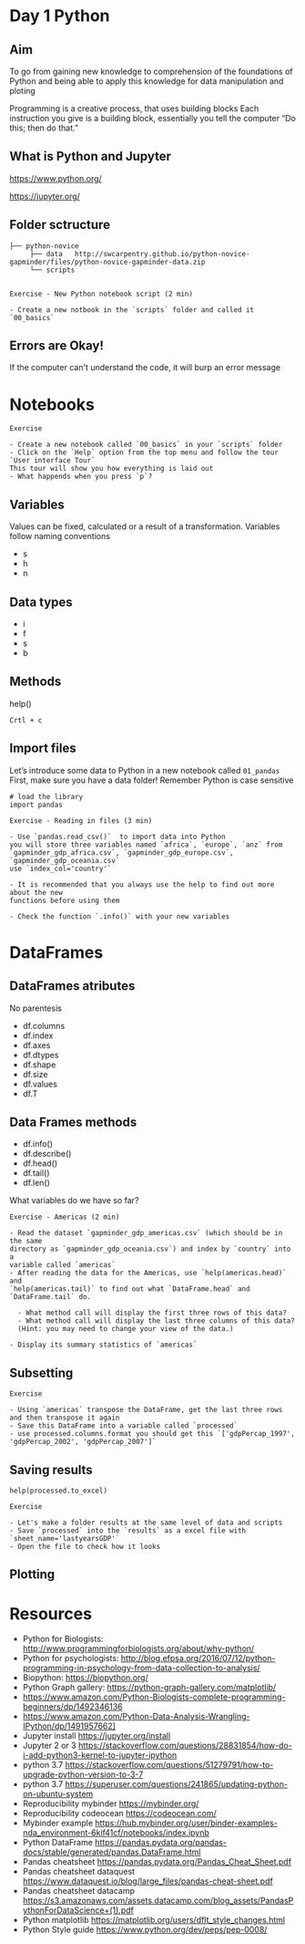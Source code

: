 # Day 1 Python 

## Aim

To go from gaining new knowledge to comprehension of the foundations of Python and being able to apply this knowledge for data
manipulation and ploting

Programming is a creative process, that uses building blocks
Each instruction you give is a building block, essentially you tell the computer “Do this; then do that.”

## What is Python and Jupyter
https://www.python.org/

https://jupyter.org/

## Folder sctructure
    ├── python-novice
         ├── data   http://swcarpentry.github.io/python-novice-gapminder/files/python-novice-gapminder-data.zip
         └── scripts


    Exercise - New Python notebook script (2 min)

    - Create a new notbook in the `scripts` folder and called it `00_basics` 


## Errors are Okay!
If the computer can't understand the code, it will burp an error message

# Notebooks
    Exercise

    - Create a new notebook called `00_basics` in your `scripts` folder
    - Click on the `Help` option from the top menu and follow the tour `User interface Tour`
    This tour will show you how everything is laid out 
    - What happends when you press `p`?

## Variables

Values can be fixed, calculated or a result of a transformation. Variables follow naming conventions
- s
- h
- n


## Data types
- i
- f
- s
- b


## Methods
help()

`Crtl + c`


## Import files

Let’s introduce some data to Python in a new notebook called `01_pandas`
First, make sure you have a data folder!
Remember Python is case sensitive

    # load the library
    import pandas

    Exercise - Reading in files (3 min)

    - Use `pandas.read_csv()`  to import data into Python
    you will store three variables named `africa`, `europe`, `anz` from
    `gapminder_gdp_africa.csv`, `gapminder_gdp_europe.csv`, `gapminder_gdp_oceania.csv` 
    use `index_col='country'`

    - It is recommended that you always use the help to find out more about the new 
    functions before using them

    - Check the function `.info()` with your new variables
    

# DataFrames

## DataFrames atributes

No parentesis

- df.columns
- df.index
- df.axes
- df.dtypes
- df.shape
- df.size
- df.values
- df.T


## Data Frames methods

- df.info()
- df.describe()
- df.head()
- df.tail()
- df.len()



What variables do we have so far?


    Exercise - Americas (2 min)

    - Read the dataset `gapminder_gdp_americas.csv` (which should be in the same 
    directory as `gapminder_gdp_oceania.csv`) and index by `country` into a 
    variable called `americas`
    - After reading the data for the Americas, use `help(americas.head)` and 
    `help(americas.tail)` to find out what `DataFrame.head` and `DataFrame.tail` do.

      - What method call will display the first three rows of this data?
      - What method call will display the last three columns of this data? 
      (Hint: you may need to change your view of the data.)

    - Display its summary statistics of `americas`
   
   
## Subsetting

    Exercise

    - Using `americas` transpose the DataFrame, get the last three rows and then transpose it again
    - Save this DataFrame into a variable called `processed`
    - use processed.columns.format you should get this `['gdpPercap_1997', 'gdpPercap_2002', 'gdpPercap_2007']`


## Saving results

`help(processed.to_excel)`

    Exercise

    - Let's make a folder results at the same level of data and scripts
    - Save `processed` into the `results` as a excel file with `sheet_name='lastyearsGDP'`
    - Open the file to check how it looks

## Plotting

# Resources

* Python for Biologists: http://www.programmingforbiologists.org/about/why-python/
* Python for psychologists: http://blog.efpsa.org/2016/07/12/python-programming-in-psychology-from-data-collection-to-analysis/
* Biopython: https://biopython.org/
* Python Graph gallery: https://python-graph-gallery.com/matplotlib/
* https://www.amazon.com/Python-Biologists-complete-programming-beginners/dp/1492346136
* https://www.amazon.com/Python-Data-Analysis-Wrangling-IPython/dp/1491957662]
* Jupyter install https://jupyter.org/install
* Jupyter 2 or 3 https://stackoverflow.com/questions/28831854/how-do-i-add-python3-kernel-to-jupyter-ipython
* python 3.7 https://stackoverflow.com/questions/51279791/how-to-upgrade-python-version-to-3-7
* python 3.7 https://superuser.com/questions/241865/updating-python-on-ubuntu-system
* Reproducibility mybinder https://mybinder.org/
* Reproducibility codeocean https://codeocean.com/
* Mybinder example https://hub.mybinder.org/user/binder-examples-nda_environment-6kif41cf/notebooks/index.ipynb
* Python DataFrame https://pandas.pydata.org/pandas-docs/stable/generated/pandas.DataFrame.html
* Pandas cheatsheet https://pandas.pydata.org/Pandas_Cheat_Sheet.pdf
* Pandas cheatsheet dataquest https://www.dataquest.io/blog/large_files/pandas-cheat-sheet.pdf
* Pandas cheatsheet datacamp https://s3.amazonaws.com/assets.datacamp.com/blog_assets/PandasPythonForDataScience+(1).pdf
* Python matplotlib https://matplotlib.org/users/dflt_style_changes.html
* Python Style guide https://www.python.org/dev/peps/pep-0008/
